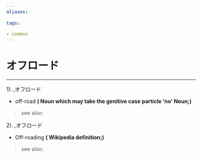 ```yaml
---
aliases:
    
tags:
    
- common
---
```


# オフロード
---
1).
,オフロード

- off-road
**( Noun which may take the genitive case particle 'no' Noun;)**
> see also: 
            
2).
,オフロード

- Off-roading
**( Wikipedia definition;)**
> see also: 
            